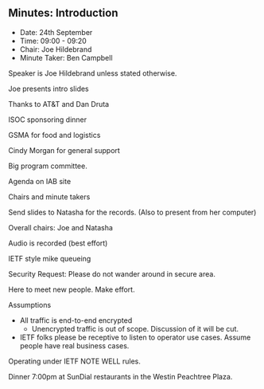 ## Minutes: Introduction
* Date: 24th September
* Time: 09:00 - 09:20
* Chair: Joe Hildebrand
* Minute Taker: Ben Campbell

Speaker is Joe Hildebrand unless stated otherwise.

Joe presents intro slides

Thanks to AT&T and Dan Druta

ISOC sponsoring dinner

GSMA for food and logistics

Cindy Morgan for general support

Big program committee.

Agenda on IAB site

Chairs and minute takers

Send slides to Natasha for the records. (Also to present from her computer)

Overall chairs: Joe and Natasha

Audio is recorded (best effort)

IETF style mike queueing

Security Request: Please do not wander around in secure area.

Here to meet new people. Make effort.

Assumptions
 * All traffic is end-to-end encrypted
     * Unencrypted traffic is out of scope. Discussion of it will be cut.
 * IETF folks please be receptive to listen to operator use cases. Assume
   people have real business cases.

Operating under IETF NOTE WELL rules.

Dinner 7:00pm at SunDial restaurants in the Westin Peachtree Plaza.




